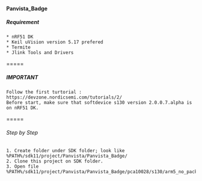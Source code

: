 #### Panvista_Badge

##### Requirement
    * nRF51 DK
    * Keil uVision version 5.17 prefered
    * Termite
    * Jlink Tools and Drivers

=====

##### IMPORTANT
    Follow the first turtorial : https://devzone.nordicsemi.com/tutorials/2/
    Before start, make sure that softdevice s130 version 2.0.0.7.alpha is on nRF51 DK.

=====

###### Step by Step
    1. Create folder under SDK folder; look like %PATH%/sdk11/project/Panvista/Panvista_Badge/
    2. Clone this project on SDK folder. 
    3. Open file %PATH%/sdk11/project/Panvista/Panvista_Badge/pca10028/s130/arm5_no_packs/ble_app_uart_c_s130_pca10028


